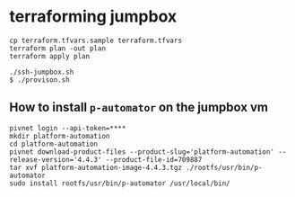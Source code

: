 # terraforming jumpbox

```
cp terraform.tfvars.sample terraform.tfvars
terraform plan -out plan
terraform apply plan
```

```
./ssh-jumpbox.sh
$ ./provison.sh
```

## How to install `p-automator` on the jumpbox vm


```
pivnet login --api-token=****
mkdir platform-automation
cd platform-automation
pivnet download-product-files --product-slug='platform-automation' --release-version='4.4.3' --product-file-id=709887
tar xvf platform-automation-image-4.4.3.tgz ./rootfs/usr/bin/p-automator
sudo install rootfs/usr/bin/p-automator /usr/local/bin/
```